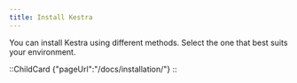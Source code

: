 ```yaml
---
title: Install Kestra 
---
```


You can install Kestra using different methods. Select the one that best suits your environment.

::ChildCard
{"pageUrl":"/docs/installation/"}
::
